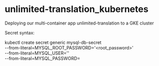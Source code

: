 # unlimited-translation_kubernetes

Deploying our multi-container app unlimited-translation to a GKE cluster

Secret syntax:

kubectl create secret generic mysql-db-secret \
  --from-literal=MYSQL_ROOT_PASSWORD='<root_password>' \
  --from-literal=MYSQL_USER='<user>' \
  --from-literal=MYSQL_PASSWORD=<password>
